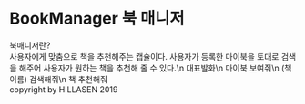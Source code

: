 # BookManager 북 매니저 
북매니저란?\
 사용자에게 맞춤으로 책을 추천해주는 캡슐이다. 사용자가 등록한 마이북을 토대로 검색을 해주어 사용자가 원하는 책을 추천해 줄 수 있다.\n
대표발화\n
 마이북 보여줘\n
 (책이름) 검색해줘\n
 책 추천해줘\
copyright by HILLASEN 2019
 
